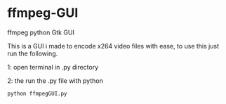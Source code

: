 # ffmpeg-GUI
ffmpeg python Gtk GUI 

This is a GUI i made to encode x264 video files with ease, to use this just run the following.

1: open terminal in .py directory

2: the run the .py file with python

    python ffmpegGUI.py
